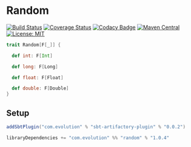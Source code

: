# Random
[![Build Status](https://github.com/evolution-gaming/random/workflows/CI/badge.svg)](https://github.com/evolution-gaming/random/actions?query=workflow%3ACI)
[![Coverage Status](https://coveralls.io/repos/evolution-gaming/random/badge.svg)](https://coveralls.io/r/evolution-gaming/random)
[![Codacy Badge](https://app.codacy.com/project/badge/Grade/20c2455aa4e14e8a85b362f3e508383d)](https://app.codacy.com/gh/evolution-gaming/random/dashboard?utm_source=gh&utm_medium=referral&utm_content=&utm_campaign=Badge_grade)
[![Maven Central](https://maven-badges.herokuapp.com/maven-central/com.evolution/random_2.13/badge.svg)](https://maven-badges.herokuapp.com/maven-central/com.evolution/random_2.13)
[![License: MIT](https://img.shields.io/badge/License-MIT-yellowgreen.svg)](https://opensource.org/licenses/MIT)

```scala
trait Random[F[_]] {

  def int: F[Int]

  def long: F[Long]

  def float: F[Float]

  def double: F[Double]
}
```

## Setup

```scala
addSbtPlugin("com.evolution" % "sbt-artifactory-plugin" % "0.0.2")

libraryDependencies += "com.evolution" %% "random" % "1.0.4"
```
